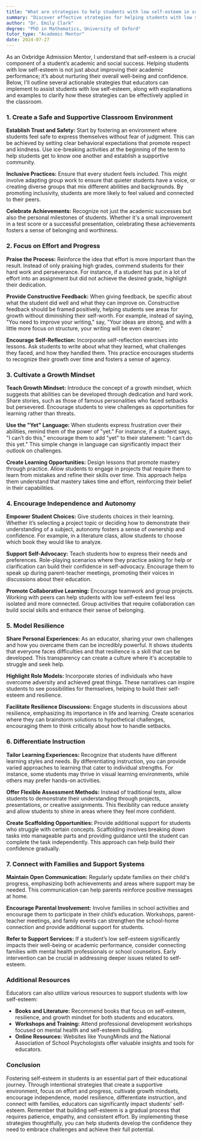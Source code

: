 ```yaml
---
title: "What are strategies to help students with low self-esteem in school?"
summary: "Discover effective strategies for helping students with low self-esteem in school, focusing on support, trust, and confidence-building techniques."
author: "Dr. Emily Clark"
degree: "PhD in Mathematics, University of Oxford"
tutor_type: "Academic Mentor"
date: 2024-07-27
---
```


As an Oxbridge Admission Mentor, I understand that self-esteem is a crucial component of a student’s academic and social success. Helping students with low self-esteem is not just about improving their academic performance; it’s about nurturing their overall well-being and confidence. Below, I'll outline several actionable strategies that educators can implement to assist students with low self-esteem, along with explanations and examples to clarify how these strategies can be effectively applied in the classroom.

### 1. Create a Safe and Supportive Classroom Environment

**Establish Trust and Safety:**
Start by fostering an environment where students feel safe to express themselves without fear of judgment. This can be achieved by setting clear behavioral expectations that promote respect and kindness. Use ice-breaking activities at the beginning of the term to help students get to know one another and establish a supportive community.

**Inclusive Practices:**
Ensure that every student feels included. This might involve adapting group work to ensure that quieter students have a voice, or creating diverse groups that mix different abilities and backgrounds. By promoting inclusivity, students are more likely to feel valued and connected to their peers.

**Celebrate Achievements:**
Recognize not just the academic successes but also the personal milestones of students. Whether it's a small improvement in a test score or a successful presentation, celebrating these achievements fosters a sense of belonging and worthiness.

### 2. Focus on Effort and Progress

**Praise the Process:**
Reinforce the idea that effort is more important than the result. Instead of only praising high grades, commend students for their hard work and perseverance. For instance, if a student has put in a lot of effort into an assignment but did not achieve the desired grade, highlight their dedication.

**Provide Constructive Feedback:**
When giving feedback, be specific about what the student did well and what they can improve on. Constructive feedback should be framed positively, helping students see areas for growth without diminishing their self-worth. For example, instead of saying, "You need to improve your writing," say, "Your ideas are strong, and with a little more focus on structure, your writing will be even clearer."

**Encourage Self-Reflection:**
Incorporate self-reflection exercises into lessons. Ask students to write about what they learned, what challenges they faced, and how they handled them. This practice encourages students to recognize their growth over time and fosters a sense of agency.

### 3. Cultivate a Growth Mindset

**Teach Growth Mindset:**
Introduce the concept of a growth mindset, which suggests that abilities can be developed through dedication and hard work. Share stories, such as those of famous personalities who faced setbacks but persevered. Encourage students to view challenges as opportunities for learning rather than threats.

**Use the "Yet" Language:**
When students express frustration over their abilities, remind them of the power of "yet." For instance, if a student says, "I can’t do this," encourage them to add "yet" to their statement: "I can’t do this yet." This simple change in language can significantly impact their outlook on challenges.

**Create Learning Opportunities:**
Design lessons that promote mastery through practice. Allow students to engage in projects that require them to learn from mistakes and refine their skills over time. This approach helps them understand that mastery takes time and effort, reinforcing their belief in their capabilities.

### 4. Encourage Independence and Autonomy

**Empower Student Choices:**
Give students choices in their learning. Whether it’s selecting a project topic or deciding how to demonstrate their understanding of a subject, autonomy fosters a sense of ownership and confidence. For example, in a literature class, allow students to choose which book they would like to analyze.

**Support Self-Advocacy:**
Teach students how to express their needs and preferences. Role-playing scenarios where they practice asking for help or clarification can build their confidence in self-advocacy. Encourage them to speak up during parent-teacher meetings, promoting their voices in discussions about their education.

**Promote Collaborative Learning:**
Encourage teamwork and group projects. Working with peers can help students with low self-esteem feel less isolated and more connected. Group activities that require collaboration can build social skills and enhance their sense of belonging.

### 5. Model Resilience

**Share Personal Experiences:**
As an educator, sharing your own challenges and how you overcame them can be incredibly powerful. It shows students that everyone faces difficulties and that resilience is a skill that can be developed. This transparency can create a culture where it's acceptable to struggle and seek help.

**Highlight Role Models:**
Incorporate stories of individuals who have overcome adversity and achieved great things. These narratives can inspire students to see possibilities for themselves, helping to build their self-esteem and resilience.

**Facilitate Resilience Discussions:**
Engage students in discussions about resilience, emphasizing its importance in life and learning. Create scenarios where they can brainstorm solutions to hypothetical challenges, encouraging them to think critically about how to handle setbacks.

### 6. Differentiate Instruction

**Tailor Learning Experiences:**
Recognize that students have different learning styles and needs. By differentiating instruction, you can provide varied approaches to learning that cater to individual strengths. For instance, some students may thrive in visual learning environments, while others may prefer hands-on activities.

**Offer Flexible Assessment Methods:**
Instead of traditional tests, allow students to demonstrate their understanding through projects, presentations, or creative assignments. This flexibility can reduce anxiety and allow students to shine in areas where they feel more confident.

**Create Scaffolding Opportunities:**
Provide additional support for students who struggle with certain concepts. Scaffolding involves breaking down tasks into manageable parts and providing guidance until the student can complete the task independently. This approach can help build their confidence gradually.

### 7. Connect with Families and Support Systems

**Maintain Open Communication:**
Regularly update families on their child's progress, emphasizing both achievements and areas where support may be needed. This communication can help parents reinforce positive messages at home.

**Encourage Parental Involvement:**
Involve families in school activities and encourage them to participate in their child’s education. Workshops, parent-teacher meetings, and family events can strengthen the school-home connection and provide additional support for students.

**Refer to Support Services:**
If a student’s low self-esteem significantly impacts their well-being or academic performance, consider connecting families with mental health professionals or school counselors. Early intervention can be crucial in addressing deeper issues related to self-esteem.

### Additional Resources

Educators can also utilize various resources to support students with low self-esteem:

- **Books and Literature:** Recommend books that focus on self-esteem, resilience, and growth mindset for both students and educators.
- **Workshops and Training:** Attend professional development workshops focused on mental health and self-esteem building.
- **Online Resources:** Websites like YoungMinds and the National Association of School Psychologists offer valuable insights and tools for educators.

### Conclusion

Fostering self-esteem in students is an essential part of their educational journey. Through intentional strategies that create a supportive environment, focus on effort and progress, cultivate growth mindsets, encourage independence, model resilience, differentiate instruction, and connect with families, educators can significantly impact students’ self-esteem. Remember that building self-esteem is a gradual process that requires patience, empathy, and consistent effort. By implementing these strategies thoughtfully, you can help students develop the confidence they need to embrace challenges and achieve their full potential.
    